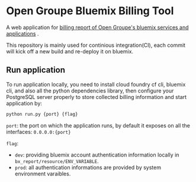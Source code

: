 # Open Groupe Bluemix Billing Tool

A web application for [billing report of Open Groupe's bluemix services and applications](https://open-bluemix-dashboard.eu-gb.mybluemix.net/)
.

This repository is mainly used for continious integration(CI), each commit will kick off a new build and re-deploy it on bluemix.

## Run application
To run application locally, you need to install cloud foundry cf cli, bluemix cli, and also all the python dependencies library, then configure your PostgreSQL server properly to store collected billing information and start application by:
```python
python run.py {port} {flag}
```
`port`: the port on which the application runs, by default it exposes on all the interfaces: `0.0.0.0:{port}`

`flag`: 
* `dev`: providing bluemix account authentication information locally in `bx_report/resource/ENV_VARIABLE`. 
* `prod`: all authentication informations are provided by system environment varaibles.
